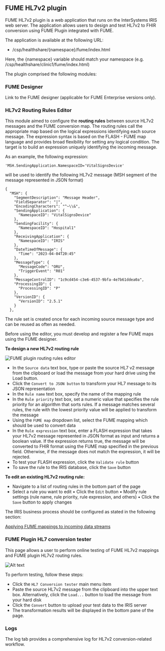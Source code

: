 ## FUME HL7v2 plugin


FUME HL7v2 plugin is a web application that runs on the InterSystems IRIS web server. The application allows users to design and test HL7v2 to FHIR conversion using FUME Plugin integrated with FUME.

The application is available at the following URL:
* /csp/healthshare/{namespace}/fume/index.html

Here, the {namespace} variable should match your namespace (e.g. /csp/healthshare/clinic1/fume/index.html)

The plugin comprised the following modules:

### FUME Designer
Link to the FUME designer (applicable for FUME Enterprise versions only).

### HL7v2 Routing Rules Editor
This module aimed to configure the **routing rules** between source HL7v2 messages and the FUME conversion map.
The routing rules call the appropriate map based on the logical expressions identifying each source message. The expression syntax is based on the FLASH - FUME map language and provides broad flexibility for setting any logical condition. The target is to build an expression uniquely identifying the incoming message.

As an example, the following expression: 

```'MSH.SendingApplication.NamespaceID='VitalSignsDevice'```

will be used to identify the following HL7v2 message (MSH segment of the message represented in JSON format) 
```
{
  "MSH": {
    "SegmentDescription": "Message Header",
    "FieldSeparator": "|",
    "EncodingCharacters": "^~\\&",
    "SendingApplication": {
      "NamespaceID": "VitalSignsDevice"
    },
    "SendingFacility": {
      "NamespaceID": "Hospital1"
    },
    "ReceivingApplication": {
      "NamespaceID": "IRIS"
    },
    "DateTimeOfMessage": {
      "Time": "2023-04-04T20:45"
    },
    "MessageType": {
      "MessageCode": "ORU",
      "TriggerEvent": "R01"
    },
    "MessageControlID": "1c9cd454-c3e6-4537-9bfa-4e7b61ddea0a",
    "ProcessingID": {
      "ProcessingID": "P"
    },
    "VersionID": {
      "VersionID": "2.5.1"
    }
  },

```

The rule set is created once for each incoming source message type and can be reused as often as needed.

Before using the editor, you must develop and register a few FUME maps using the FUME designer. 

**To design a new HL7v2 routing rule**

![FUME plugin routing rules editor](img/routing-rules-editor.png)

* In the `Source data` text box, type or paste the source HL7 v2 message from the clipboard or load the message from your hard drive using the Load button. 
* Click the `Convert to JSON button` to transform your HL7 message to its JSON representation
* In the `Rule name` text box, specify the name of the mapping rule
* In the `Rule priority` text box, set a numeric value that specifies the rule priority for an algorithm that sorts rules. If a message matches several rules, the rule with the lowest priority value will be applied to transform the message
* Using the `FUME map` dropdown list, select the FUME mapping which should be used to convert data
* In the `Rule expression` text box, enter a FLASH expression that takes your HL7v2 message represented in JSON format as input and returns a boolean value. If the expression returns true, the message will be converted to FHIR format using the FUME map specified in the previous field. Otherwise, if the message does not match the expression, it will be rejected. 
* To test your FLASH expression, click the `Validate rule` button
* To save the rule to the IRIS database, click the `Save` button
 
**To edit an existing HL7v2 routing rule:**

* Navigate to a list of routing rules in the bottom part of the page
* Select a rule you want to edit
•	Click the `Edit` button
•	Modify rule settings (rule name, rule priority, rule expression, and others)
•	Click the `Save` button to apply changes

The IRIS business process should be configured as stated in the following section: 

[Applying FUME mappings to incoming data streams](/configuration.md#applying-fume-mappings-to-incoming-data-streams)

### FUME Plugin HL7 conversion tester

This page allows a user to perform online testing of FUME HL7v2 mappings and FUME plugin HL7v2 routing rules.

![Alt text](img/conversion-tester.png)
 
To perform testing, follow these steps:
* Click the `HL7 Conversion tester` main menu item
* Paste the source HL7v2 message from the clipboard into the upper text box. Alternatively, click the `Load...` button to load the message from your hard disk
* Click the `Convert` button to upload your test data to the IRIS server
* The transformation results will be displayed in the bottom pane of the page.

### Logs
The log tab provides a comprehensive log for HL7v2 conversion-related workflow.

